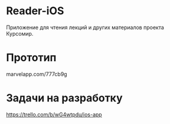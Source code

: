 # Reader-iOS

Приложение для чтения лекций и других материалов проекта Курсомир.

# Прототип

marvelapp.com/777cb9g

# Задачи на разработку

https://trello.com/b/wG4wtpdu/ios-app
